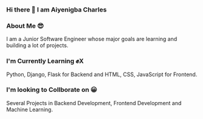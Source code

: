 ### Hi there 👋 I am Aiyenigba Charles

<!--
**aiyenigbacharles/aiyenigbacharles** is a ✨ _special_ ✨ repository because its `README.md` (this file) appears on your GitHub profile.

Here are some ideas to get you started:

- 🔭 I’m currently working on ...
- 🌱 I’m currently learning ...
- 👯 I’m looking to collaborate on ...
- 🤔 I’m looking for help with ...
- 💬 Ask me about ...
- 📫 How to reach me: ...
- 😄 Pronouns: ...
- ⚡ Fun fact: ...
-->

### About Me :sunglasses:
I am a Junior Software Engineer whose major goals are learning and building a lot of projects.


### I'm Currently Learning :fist:X  
Python, Django, Flask for Backend and HTML, CSS, JavaScript for Frontend.


### I'm looking to Collborate on :grinning:
Several Projects in Backend Development, Frontend Development and Machine Learning.
